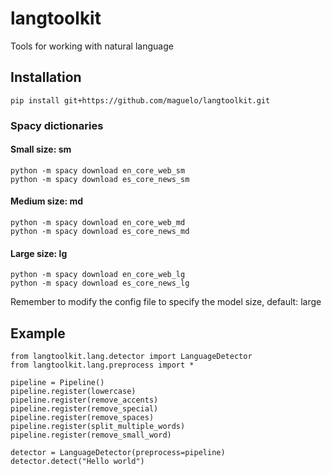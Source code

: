 # langtoolkit
Tools for working with natural language


## Installation
```
pip install git+https://github.com/maguelo/langtoolkit.git
```

### Spacy dictionaries

#### Small size: sm
```
python -m spacy download en_core_web_sm
python -m spacy download es_core_news_sm
```

#### Medium size: md

```
python -m spacy download en_core_web_md
python -m spacy download es_core_news_md
```

#### Large size: lg
```
python -m spacy download en_core_web_lg
python -m spacy download es_core_news_lg
```
Remember to modify the config file to specify the model size, default: large


## Example
```
from langtoolkit.lang.detector import LanguageDetector
from langtoolkit.lang.preprocess import *

pipeline = Pipeline()
pipeline.register(lowercase)
pipeline.register(remove_accents)
pipeline.register(remove_special)
pipeline.register(remove_spaces)
pipeline.register(split_multiple_words)
pipeline.register(remove_small_word)

detector = LanguageDetector(preprocess=pipeline)
detector.detect("Hello world")
```